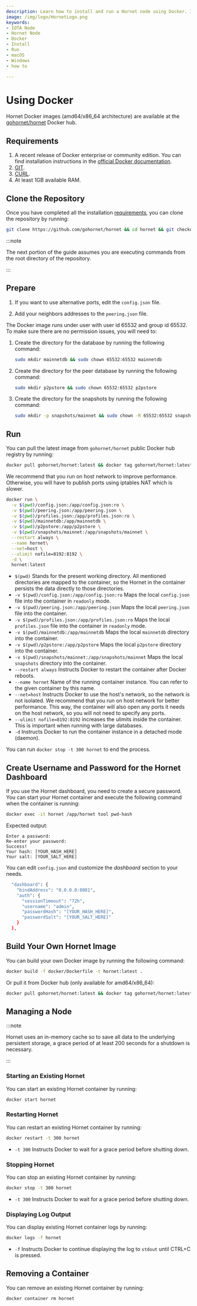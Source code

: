 ```yaml
---
description: Learn how to install and run a Hornet node using Docker. It is recommended for macOS and Windows.
image: /img/logo/HornetLogo.png
keywords:
- IOTA Node
- Hornet Node
- Docker
- Install
- Run
- macOS
- Windows
- how to

---
```


# Using Docker

Hornet Docker images (amd64/x86_64 architecture) are available at the [gohornet/hornet](https://hub.docker.com/r/gohornet/hornet) Docker hub.

## Requirements

1. A recent release of Docker enterprise or community edition. You can find installation instructions in the [official Docker documentation](https://docs.docker.com/engine/install/).
2. [GIT](https://git-scm.com/).
3. [CURL](https://curl.se/).
4. At least 1GB available RAM.

## Clone the Repository

Once you have completed all the installation [requirements](#requirements), you can clone the repository by running:

```sh
git clone https://github.com/gohornet/hornet && cd hornet && git checkout mainnet
```

:::note

The next portion of the guide assumes you are executing commands from the root directory of the repository.

:::

## Prepare

1. If you want to use alternative ports, edit the `config.json` file.

2. Add your neighbors addresses to the `peering.json` file.

The Docker image runs under user with user id 65532 and group id 65532. To make sure there are no permission issues, you will need to:

1. Create the directory for the database by running the following command:

   ```sh
   sudo mkdir mainnetdb && sudo chown 65532:65532 mainnetdb
   ```

2. Create the directory for the peer database by running the following command:

   ```sh
   sudo mkdir p2pstore && sudo chown 65532:65532 p2pstore
   ```

3. Create the directory for the snapshots by running the following command:

   ```sh
   sudo mkdir -p snapshots/mainnet && sudo chown -R 65532:65532 snapshots
   ```

## Run

You can pull the latest image from `gohornet/hornet` public Docker hub registry by running:

```bash
docker pull gohornet/hornet:latest && docker tag gohornet/hornet:latest hornet:latest
```

We recommend that you run on host network to improve performance. Otherwise, you will have to publish ports using iptables NAT which is slower.

```sh
docker run \
  -v $(pwd)/config.json:/app/config.json:ro \
  -v $(pwd)/peering.json:/app/peering.json \
  -v $(pwd)/profiles.json:/app/profiles.json:ro \
  -v $(pwd)/mainnetdb:/app/mainnetdb \
  -v $(pwd)/p2pstore:/app/p2pstore \
  -v $(pwd)/snapshots/mainnet:/app/snapshots/mainnet \
  --restart always \
  --name hornet\
  --net=host \
  --ulimit nofile=8192:8192 \
  -d \
  hornet:latest
```

* `$(pwd)` Stands for the present working directory. All mentioned directories are mapped to the container, so the Hornet in the container persists the data directly to those directories.
* `-v $(pwd)/config.json:/app/config.json:ro` Maps the local `config.json` file into the container in `readonly` mode.
* `-v $(pwd)/peering.json:/app/peering.json` Maps the local `peering.json` file into the container.
* `-v $(pwd)/profiles.json:/app/profiles.json:ro` Maps the local `profiles.json` file into the container in `readonly` mode.
* `-v $(pwd)/mainnetdb:/app/mainnetdb` Maps the local `mainnetdb` directory into the container.
* `-v $(pwd)/p2pstore:/app/p2pstore` Maps the local `p2pstore` directory into the container.
* `-v $(pwd)/snapshots/mainnet:/app/snapshots/mainnet` Maps the local `snapshots` directory into the container.
* `--restart always` Instructs Docker to restart the container after Docker reboots.
* `--name hornet` Name of the running container instance. You can refer to the given container by this name.
* `--net=host` Instructs Docker to use the host's network, so the network is not isolated. We recommend that you run on host network for better performance. This way, the container will also open any ports it needs on the host network, so you will not need to specify any ports.
* `--ulimit nofile=8192:8192` increases the ulimits inside the container. This is important when running with large databases.
* `-d` Instructs Docker to run the container instance in a detached mode (daemon).


You can run `docker stop -t 300 hornet` to end the process.

## Create Username and Password for the Hornet Dashboard

If you use the Hornet dashboard, you need to create a secure password. You can start your Hornet container and execute the following command when the container is running:

```sh
docker exec -it hornet /app/hornet tool pwd-hash

```

Expected output:

```plaintext
Enter a password:
Re-enter your password:
Success!
Your hash: [YOUR_HASH_HERE]
Your salt: [YOUR_SALT_HERE]
```

You can edit `config.json` and customize the _dashboard_ section to your needs.

```sh
  "dashboard": {
    "bindAddress": "0.0.0.0:8081",
    "auth": {
      "sessionTimeout": "72h",
      "username": "admin",
      "passwordHash": "[YOUR_HASH_HERE]",
      "passwordSalt": "[YOUR_SALT_HERE]"
    }
  },
```

## Build Your Own Hornet Image

You can build your own Docker image by running the following command:

```sh
docker build -f docker/Dockerfile -t hornet:latest .
```

Or pull it from Docker hub (only available for amd64/x86_64):

```sh
docker pull gohornet/hornet:latest && docker tag gohornet/hornet:latest hornet:latest
```

## Managing a Node

:::note

Hornet uses an in-memory cache so to save all data to the underlying persistent storage, a grace period of at least 200 seconds for a shutdown is necessary.

:::

### Starting an Existing Hornet

You can start an existing Hornet container by running:

```bash
docker start hornet
```

### Restarting Hornet

You can restart an existing Hornet container by running:

```bash
docker restart -t 300 hornet
```

* `-t 300` Instructs Docker to wait for a grace period before shutting down.

### Stopping Hornet

You can stop an existing Hornet container by running:

```bash
docker stop -t 300 hornet
```

* `-t 300` Instructs Docker to wait for a grace period before shutting down.

### Displaying Log Output

You can display existing Hornet container logs by running:

```bash
docker logs -f hornet
```

* `-f`
Instructs Docker to continue displaying the log to `stdout` until CTRL+C is pressed.

## Removing a Container

You can remove an existing Hornet container by running:

```bash
docker container rm hornet
```
